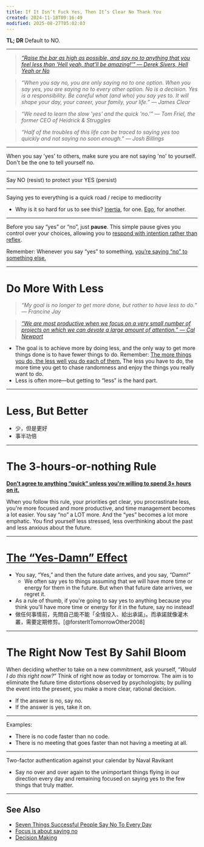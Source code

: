 ```yaml
---
title: If It Isn’t Fuck Yes, Then It’s Clear No Thank You
created: 2024-11-18T09:16:49
modified: 2025-08-27T05:02:03
---
```


**TL; DR** Default to NO.

---

> _[“Raise the bar as high as possible, and say no to anything that you feel less than 'Hell yeah, that’ll be amazing!'” — Derek Sivers, Hell Yeah or No](https://www.amazon.com/Hell-Yeah-No-whats-worth/dp/1988575974)_

> _“When you say no, you are only saying no to one option. When you say yes, you are saying no to every other option. No is a decision. Yes is a responsibility. Be careful what (and who) you say yes to. It will shape your day, your career, your family, your life.” — James Clear_

> _“We need to learn the slow 'yes' and the quick 'no.'” — Tom Friel, the former CEO of Heidrick & Struggles_

> _“Half of the troubles of this life can be traced to saying yes too quickly and not saying no soon enough.” — Josh Billings_

---

When you say 'yes' to others, make sure you are not saying 'no' to yourself. Don't be the one to tell yourself no.

---

Say NO (resist) to protect your YES (persist)

---

Saying yes to everything is a quick road / recipe to mediocrity

* Why is it so hard for us to see this? [Inertia](be-ready-to-change-your-mind-completely-at-any-given-time.md), for one. [Ego](abandon-your-ego.md), for another.

---

Before you say “yes” or “no”, just **pause**. This simple pause gives you control over your choices, allowing you to [respond with intention rather than reflex](choose-your-response.md).

Remember: Whenever you say “yes” to something, [you’re saying “no” to something else.](Everything%20in%20life%20has%20an%20opportunity%20cost.md)

---

# Do More With Less

> _“My goal is no longer to get more done, but rather to have less to do.” ― Francine Jay_

> _[“We are most productive when we focus on a very small number of projects on which we can devote a large amount of attention.” — Cal Newport](Slow%20Productivity.md)_

* The goal is to achieve more by doing less, and the only way to get more things done is to have fewer things to do. Remember: [The more things you do, the less well you do each of them.](https://www.workingtheorys.com/p/3-hours) The less you have to do, the more time you get to chase randomness and enjoy the things you really want to do.
* Less is often more—but getting to “less” is the hard part.

---

# Less, But Better

* 少，但是更好
* 事半功倍

---

# The 3-hours-or-nothing Rule

**[Don't agree to anything “quick” unless you're willing to spend 3+ hours on it.](https://www.workingtheorys.com/p/3-hours)**

When you follow this rule, your priorities get clear, you procrastinate less, you're more focused and more productive, and time management becomes a lot easier. You say “no” a LOT more. And the “yes” becomes a lot more emphatic. You find yourself less stressed, less overthinking about the past and less anxious about the future.

---

# [The “Yes-Damn” Effect](https://www.instagram.com/reel/CxDR2m2gFAt/)

* You say, “Yes,” and then the future date arrives, and you say, “Damn!”
	* We often say yes to things assuming that we will have more time or energy for them in the future. But when that future date arrives, we regret it.
* As a rule of thumb, if you're going to say yes to anything because you think you'll have more time or energy for it in the future, say no instead!
* 做任何事情前，先問自己能不能「全情投入、給出承諾」。而承諾就像灌木叢，需要定期修剪。[@forsterItTomorrowOther2008]

---

# The Right Now Test By Sahil Bloom

When deciding whether to take on a new commitment, ask yourself, “_Would I do this right now?_” Think of right now as today or tomorrow. The aim is to eliminate the future time distortions observed by psychologists; by pulling the event into the present, you make a more clear, rational decision.

* If the answer is no, say no.
* If the answer is yes, take it on.

---

Examples:

* There is no code faster than no code.
* There is no meeting that goes faster than not having a meeting at all.

---

Two-factor authentication against your calendar by Naval Ravikant

* Say no over and over again to the unimportant things flying in our direction every day and remaining focused on saying yes to the few things that truly matter.

---

## See Also

* [Seven Things Successful People Say No To Every Day](Seven%20Things%20Successful%20People%20Say%20No%20To%20Every%20Day.md)
* [Focus is about saying no](focus-is-about-saying-no.md)
* [Decision Making](decision-making.md)
